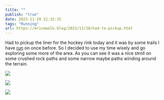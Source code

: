 ```yaml
---
title: ""
publish: "true"
date: 2023-11-20 22:32:15
tags: "Running"
url: https://ericmwalk.blog/2023/11/20/had-to-pickup.html
---
```


Had to pickup the liner for the hockey rink today and it was by some trails I have [run](https://www.strava.com/activities/10252138815) on once before. So I decided to use my time wisely and go exploring some more of the area. As you can see it was a nice stroll on some crushed rock paths and some narrow maybe paths winding around the terrain.

![](https://ericmwalk.blog/uploads/2023/b964360a-1316-4932-864e-c1a0837296eb.jpg)

![](https://ericmwalk.blog/uploads/2023/7e03b738-63c9-4fa4-aab2-1eb5e167ab59.jpg)

![](https://ericmwalk.blog/uploads/2023/34d46ea3-d63c-4e8c-8d71-c71dd8ba4a8c.jpg)